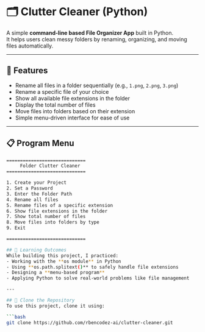 # 🗂️ Clutter Cleaner (Python)

A simple **command-line based File Organizer App** built in Python.  
It helps users clean messy folders by renaming, organizing, and moving files automatically.  

---

## 🚀 Features
- Rename all files in a folder sequentially (e.g., `1.png`, `2.png`, `3.png`)  
- Rename a specific file of your choice  
- Show all available file extensions in the folder  
- Display the total number of files  
- Move files into folders based on their extension  
- Simple menu-driven interface for ease of use  

---

## 📋 Program Menu
```bash
=============================
     Folder Clutter Cleaner
=============================

1. Create your Project
2. Set a Password
3. Enter the Folder Path
4. Rename all files
5. Rename files of a specific extension
6. Show file extensions in the folder
7. Show total number of files
8. Move files into folders by type
9. Exit

=============================

## 📘 Learning Outcomes
While building this project, I practiced:  
- Working with the **os module** in Python  
- Using **os.path.splitext()** to safely handle file extensions  
- Designing a **menu-based program**  
- Applying Python to solve real-world problems like file management  

---

## 📂 Clone the Repository
To use this project, clone it using:

```bash
git clone https://github.com/rbencodez-ai/clutter-cleaner.git
